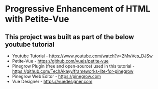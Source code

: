 # Progressive Enhancement of HTML with Petite-Vue

## This project was built as part of the below youtube tutorial

- Youtube Tutorial - https://www.youtube.com/watch?v=2MwVes_DJSw
- Petite-Vue - https://github.com/vuejs/petite-vue
- Pinegrow Plugin (free and open-source) used in this tutorial - https://github.com/TechAkayy/frameworks-lite-for-pinegrow 
- Pinegrow Web Editor - https://pinegrow.com
- Vue Designer - https://vuedesigner.com
